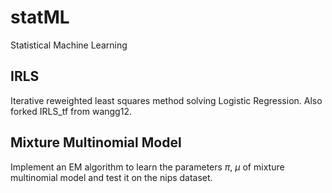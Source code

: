 # statML
Statistical Machine Learning

## IRLS
Iterative reweighted least squares method solving Logistic Regression. Also forked IRLS_tf from wangg12.

## Mixture Multinomial Model
Implement an EM algorithm to learn the parameters $\pi$, $\mu$ of mixture multinomial model and test it on the nips dataset.
